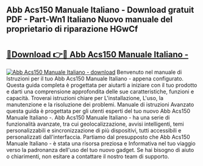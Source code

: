 ## Abb Acs150 Manuale Italiano - Download gratuit PDF - Part-Wn1 Italiano Nuovo manuale del proprietario di riparazione HGwCf

# <h2><a href="http://dff426k.blite.top/?on=Abb+Acs150+Manuale+Italiano+-">🔗Download 👉🔴 Abb Acs150 Manuale Italiano -</a></h2>

[![Abb Acs150 Manuale Italiano - download](https://i.imgur.com/lujVjoI.png)](http://dff426k.blite.top/?on=Abb+Acs150+Manuale+Italiano+-)
Benvenuto nel manuale di Istruzioni per il tuo Abb Acs150 Manuale Italiano - appena configurato. Questa guida completa è progettata per aiutarti a iniziare con il tuo prodotto e darti una comprensione approfondita delle sue caratteristiche, funzioni e capacità. Troverai istruzioni chiare per L'installazione, L'uso, la manutenzione e la risoluzione dei problemi. Manuale di istruzioni Avanzato questa guida è progettata per gli utenti esperti del tuo nuovo Abb Acs150 Manuale Italiano -. Abb Acs150 Manuale Italiano - ha una serie di funzionalità avanzate, tra cui geolocalizzazione, avvisi intelligenti, temi personalizzabili e sincronizzazione di più dispositivi, tutti accessibili e personalizzati dall'interfaccia. Partiamo dal presupposto che Abb Acs150 Manuale Italiano - è stata una risorsa preziosa e Informativa nel tuo viaggio verso la padronanza dell'uso del tuo nuovo gadget. Se hai bisogno di aiuto o chiarimenti, non esitare a contattare il nostro team di supporto.
